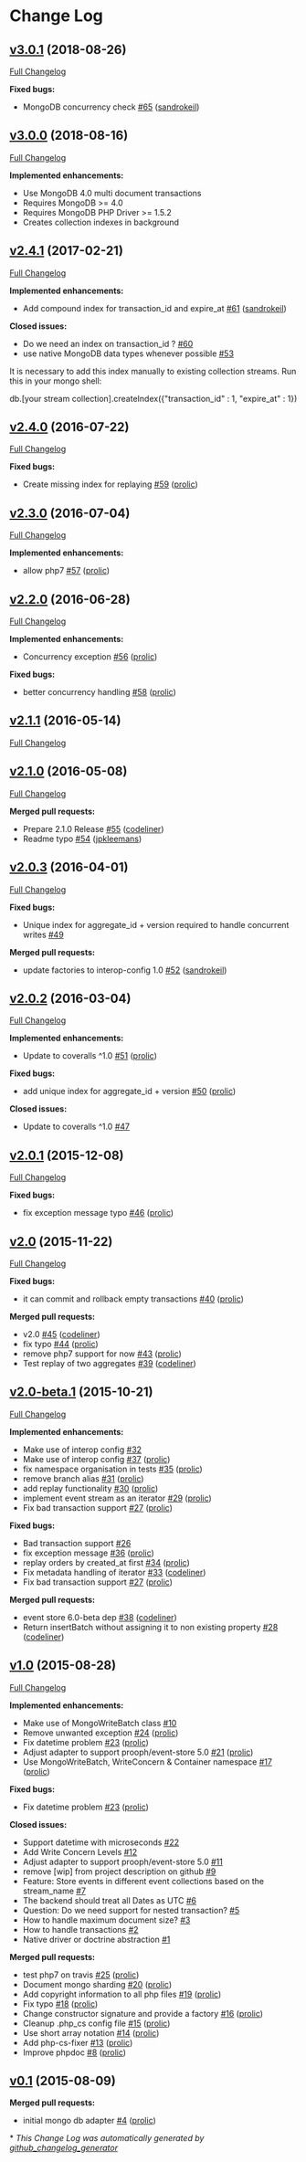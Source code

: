 # Change Log

## [v3.0.1](https://github.com/prooph/event-store-mongodb-adapter/tree/v3.0.1) (2018-08-26)
[Full Changelog](https://github.com/prooph/event-store-mongodb-adapter/compare/v3.0.0...v3.0.1)

**Fixed bugs:**

- MongoDB concurrency check [\#65](https://github.com/prooph/event-store-mongodb-adapter/pull/65) ([sandrokeil](https://github.com/sandrokeil))

## [v3.0.0](https://github.com/prooph/event-store-mongodb-adapter/tree/v3.0.0) (2018-08-16)
[Full Changelog](https://github.com/prooph/event-store-mongodb-adapter/compare/v2.4.1...v3.0.0)

**Implemented enhancements:**

- Use MongoDB 4.0 multi document transactions
- Requires MongoDB >= 4.0
- Requires MongoDB PHP Driver >= 1.5.2
- Creates collection indexes in background

## [v2.4.1](https://github.com/prooph/event-store-mongodb-adapter/tree/v2.4.1) (2017-02-21)
[Full Changelog](https://github.com/prooph/event-store-mongodb-adapter/compare/v2.4.0...v2.4.1)

**Implemented enhancements:**

- Add compound index for transaction\_id and expire\_at [\#61](https://github.com/prooph/event-store-mongodb-adapter/pull/61) ([sandrokeil](https://github.com/sandrokeil))

**Closed issues:**

- Do we need an index on transaction\_id ? [\#60](https://github.com/prooph/event-store-mongodb-adapter/issues/60)
- use native MongoDB data types whenever possible [\#53](https://github.com/prooph/event-store-mongodb-adapter/issues/53)

It is necessary to add this index manually to existing collection streams. Run this in your mongo shell:

db.[your stream collection].createIndex({"transaction_id" : 1, "expire_at" : 1})

## [v2.4.0](https://github.com/prooph/event-store-mongodb-adapter/tree/v2.4.0) (2016-07-22)
[Full Changelog](https://github.com/prooph/event-store-mongodb-adapter/compare/v2.3.0...v2.4.0)

**Fixed bugs:**

- Create missing index for replaying [\#59](https://github.com/prooph/event-store-mongodb-adapter/pull/59) ([prolic](https://github.com/prolic))

## [v2.3.0](https://github.com/prooph/event-store-mongodb-adapter/tree/v2.3.0) (2016-07-04)
[Full Changelog](https://github.com/prooph/event-store-mongodb-adapter/compare/v2.2.0...v2.3.0)

**Implemented enhancements:**

- allow php7 [\#57](https://github.com/prooph/event-store-mongodb-adapter/pull/57) ([prolic](https://github.com/prolic))

## [v2.2.0](https://github.com/prooph/event-store-mongodb-adapter/tree/v2.2.0) (2016-06-28)
[Full Changelog](https://github.com/prooph/event-store-mongodb-adapter/compare/v2.1.1...v2.2.0)

**Implemented enhancements:**

- Concurrency exception [\#56](https://github.com/prooph/event-store-mongodb-adapter/pull/56) ([prolic](https://github.com/prolic))

**Fixed bugs:**

- better concurrency handling [\#58](https://github.com/prooph/event-store-mongodb-adapter/pull/58) ([prolic](https://github.com/prolic))

## [v2.1.1](https://github.com/prooph/event-store-mongodb-adapter/tree/v2.1.1) (2016-05-14)
[Full Changelog](https://github.com/prooph/event-store-mongodb-adapter/compare/v2.1.0...v2.1.1)

## [v2.1.0](https://github.com/prooph/event-store-mongodb-adapter/tree/v2.1.0) (2016-05-08)
[Full Changelog](https://github.com/prooph/event-store-mongodb-adapter/compare/v2.0.3...v2.1.0)

**Merged pull requests:**

- Prepare 2.1.0 Release [\#55](https://github.com/prooph/event-store-mongodb-adapter/pull/55) ([codeliner](https://github.com/codeliner))
- Readme typo [\#54](https://github.com/prooph/event-store-mongodb-adapter/pull/54) ([jpkleemans](https://github.com/jpkleemans))

## [v2.0.3](https://github.com/prooph/event-store-mongodb-adapter/tree/v2.0.3) (2016-04-01)
[Full Changelog](https://github.com/prooph/event-store-mongodb-adapter/compare/v2.0.2...v2.0.3)

**Fixed bugs:**

- Unique index for aggregate\_id + version required to handle concurrent writes [\#49](https://github.com/prooph/event-store-mongodb-adapter/issues/49)

**Merged pull requests:**

- update factories to interop-config 1.0 [\#52](https://github.com/prooph/event-store-mongodb-adapter/pull/52) ([sandrokeil](https://github.com/sandrokeil))

## [v2.0.2](https://github.com/prooph/event-store-mongodb-adapter/tree/v2.0.2) (2016-03-04)
[Full Changelog](https://github.com/prooph/event-store-mongodb-adapter/compare/v2.0.1...v2.0.2)

**Implemented enhancements:**

- Update to coveralls ^1.0 [\#51](https://github.com/prooph/event-store-mongodb-adapter/pull/51) ([prolic](https://github.com/prolic))

**Fixed bugs:**

- add unique index for aggregate\_id + version [\#50](https://github.com/prooph/event-store-mongodb-adapter/pull/50) ([prolic](https://github.com/prolic))

**Closed issues:**

- Update to coveralls ^1.0 [\#47](https://github.com/prooph/event-store-mongodb-adapter/issues/47)

## [v2.0.1](https://github.com/prooph/event-store-mongodb-adapter/tree/v2.0.1) (2015-12-08)
[Full Changelog](https://github.com/prooph/event-store-mongodb-adapter/compare/v2.0...v2.0.1)

**Fixed bugs:**

- fix exception message typo [\#46](https://github.com/prooph/event-store-mongodb-adapter/pull/46) ([prolic](https://github.com/prolic))

## [v2.0](https://github.com/prooph/event-store-mongodb-adapter/tree/v2.0) (2015-11-22)
[Full Changelog](https://github.com/prooph/event-store-mongodb-adapter/compare/v2.0-beta.1...v2.0)

**Fixed bugs:**

- it can commit and rollback empty transactions [\#40](https://github.com/prooph/event-store-mongodb-adapter/pull/40) ([prolic](https://github.com/prolic))

**Merged pull requests:**

- v2.0 [\#45](https://github.com/prooph/event-store-mongodb-adapter/pull/45) ([codeliner](https://github.com/codeliner))
- fix typo [\#44](https://github.com/prooph/event-store-mongodb-adapter/pull/44) ([prolic](https://github.com/prolic))
- remove php7 support for now [\#43](https://github.com/prooph/event-store-mongodb-adapter/pull/43) ([prolic](https://github.com/prolic))
- Test replay of two aggregates [\#39](https://github.com/prooph/event-store-mongodb-adapter/pull/39) ([codeliner](https://github.com/codeliner))

## [v2.0-beta.1](https://github.com/prooph/event-store-mongodb-adapter/tree/v2.0-beta.1) (2015-10-21)
[Full Changelog](https://github.com/prooph/event-store-mongodb-adapter/compare/v1.0...v2.0-beta.1)

**Implemented enhancements:**

- Make use of interop config [\#32](https://github.com/prooph/event-store-mongodb-adapter/issues/32)
- Make use of interop config [\#37](https://github.com/prooph/event-store-mongodb-adapter/pull/37) ([prolic](https://github.com/prolic))
- fix namespace organisation in tests [\#35](https://github.com/prooph/event-store-mongodb-adapter/pull/35) ([prolic](https://github.com/prolic))
- remove branch alias [\#31](https://github.com/prooph/event-store-mongodb-adapter/pull/31) ([prolic](https://github.com/prolic))
- add replay functionality [\#30](https://github.com/prooph/event-store-mongodb-adapter/pull/30) ([prolic](https://github.com/prolic))
- implement event stream as an iterator [\#29](https://github.com/prooph/event-store-mongodb-adapter/pull/29) ([prolic](https://github.com/prolic))
- Fix bad transaction support [\#27](https://github.com/prooph/event-store-mongodb-adapter/pull/27) ([prolic](https://github.com/prolic))

**Fixed bugs:**

- Bad transaction support [\#26](https://github.com/prooph/event-store-mongodb-adapter/issues/26)
- fix exception message [\#36](https://github.com/prooph/event-store-mongodb-adapter/pull/36) ([prolic](https://github.com/prolic))
- replay orders by created\_at first [\#34](https://github.com/prooph/event-store-mongodb-adapter/pull/34) ([prolic](https://github.com/prolic))
- Fix metadata handling of iterator [\#33](https://github.com/prooph/event-store-mongodb-adapter/pull/33) ([codeliner](https://github.com/codeliner))
- Fix bad transaction support [\#27](https://github.com/prooph/event-store-mongodb-adapter/pull/27) ([prolic](https://github.com/prolic))

**Merged pull requests:**

- event store 6.0-beta dep [\#38](https://github.com/prooph/event-store-mongodb-adapter/pull/38) ([codeliner](https://github.com/codeliner))
- Return insertBatch without assigning it to non existing property [\#28](https://github.com/prooph/event-store-mongodb-adapter/pull/28) ([codeliner](https://github.com/codeliner))

## [v1.0](https://github.com/prooph/event-store-mongodb-adapter/tree/v1.0) (2015-08-28)
[Full Changelog](https://github.com/prooph/event-store-mongodb-adapter/compare/v0.1...v1.0)

**Implemented enhancements:**

- Make use of MongoWriteBatch class [\#10](https://github.com/prooph/event-store-mongodb-adapter/issues/10)
- Remove unwanted exception [\#24](https://github.com/prooph/event-store-mongodb-adapter/pull/24) ([prolic](https://github.com/prolic))
- Fix datetime problem [\#23](https://github.com/prooph/event-store-mongodb-adapter/pull/23) ([prolic](https://github.com/prolic))
- Adjust adapter to support prooph/event-store 5.0 [\#21](https://github.com/prooph/event-store-mongodb-adapter/pull/21) ([prolic](https://github.com/prolic))
- Use MongoWriteBatch, WriteConcern & Container namespace [\#17](https://github.com/prooph/event-store-mongodb-adapter/pull/17) ([prolic](https://github.com/prolic))

**Fixed bugs:**

- Fix datetime problem [\#23](https://github.com/prooph/event-store-mongodb-adapter/pull/23) ([prolic](https://github.com/prolic))

**Closed issues:**

- Support datetime with microseconds [\#22](https://github.com/prooph/event-store-mongodb-adapter/issues/22)
- Add Write Concern Levels [\#12](https://github.com/prooph/event-store-mongodb-adapter/issues/12)
- Adjust adapter to support prooph/event-store 5.0 [\#11](https://github.com/prooph/event-store-mongodb-adapter/issues/11)
- remove \[wip\] from project description on github [\#9](https://github.com/prooph/event-store-mongodb-adapter/issues/9)
- Feature: Store events in different event collections based on the stream\_name [\#7](https://github.com/prooph/event-store-mongodb-adapter/issues/7)
- The backend should treat all Dates as UTC [\#6](https://github.com/prooph/event-store-mongodb-adapter/issues/6)
- Question: Do we need support for nested transaction? [\#5](https://github.com/prooph/event-store-mongodb-adapter/issues/5)
- How to handle maximum document size? [\#3](https://github.com/prooph/event-store-mongodb-adapter/issues/3)
- How to handle transactions [\#2](https://github.com/prooph/event-store-mongodb-adapter/issues/2)
- Native driver or doctrine abstraction [\#1](https://github.com/prooph/event-store-mongodb-adapter/issues/1)

**Merged pull requests:**

- test php7 on travis [\#25](https://github.com/prooph/event-store-mongodb-adapter/pull/25) ([prolic](https://github.com/prolic))
- Document mongo sharding [\#20](https://github.com/prooph/event-store-mongodb-adapter/pull/20) ([prolic](https://github.com/prolic))
- Add copyright information to all php files [\#19](https://github.com/prooph/event-store-mongodb-adapter/pull/19) ([prolic](https://github.com/prolic))
- Fix typo [\#18](https://github.com/prooph/event-store-mongodb-adapter/pull/18) ([prolic](https://github.com/prolic))
- Change constructor signature and provide a factory [\#16](https://github.com/prooph/event-store-mongodb-adapter/pull/16) ([prolic](https://github.com/prolic))
- Cleanup .php\_cs config file [\#15](https://github.com/prooph/event-store-mongodb-adapter/pull/15) ([prolic](https://github.com/prolic))
- Use short array notation [\#14](https://github.com/prooph/event-store-mongodb-adapter/pull/14) ([prolic](https://github.com/prolic))
- Add php-cs-fixer [\#13](https://github.com/prooph/event-store-mongodb-adapter/pull/13) ([prolic](https://github.com/prolic))
- Improve phpdoc [\#8](https://github.com/prooph/event-store-mongodb-adapter/pull/8) ([prolic](https://github.com/prolic))

## [v0.1](https://github.com/prooph/event-store-mongodb-adapter/tree/v0.1) (2015-08-09)
**Merged pull requests:**

- initial mongo db adapter [\#4](https://github.com/prooph/event-store-mongodb-adapter/pull/4) ([prolic](https://github.com/prolic))



\* *This Change Log was automatically generated by [github_changelog_generator](https://github.com/skywinder/Github-Changelog-Generator)*
